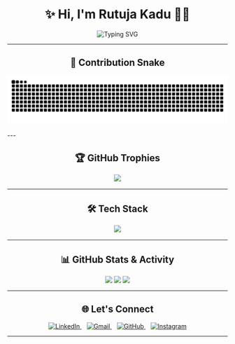 <h1 align="center">✨ Hi, I'm Rutuja Kadu 👩‍💻</h1>

<p align="center">
  <img src="https://readme-typing-svg.herokuapp.com?font=JetBrains+Mono&weight=900&size=28&pause=1000&color=00FFFF&center=true&vCenter=true&width=850&lines=🚀+Full+Stack+Java+Developer;💻+Spring+Boot+%7C+Angular+%7C+React+%7C+MySQL;🛠️+Bridging+Backend+Logic+%26+Frontend+Magic;🌐+Building+Smart+Web+Applications;📚+Always+Learning+Something+New!" alt="Typing SVG" />
</p>


---
<h2 align="center">🐍 Contribution Snake</h2>

<p align="center">
  <img src="https://github.com/Rutujakadu23/Rutujakadu23/blob/output/github-contribution-grid-snake.svg" alt="snake gif" />
</p>
---

<h2 align="center">🏆 GitHub Trophies</h2>

<p align="center">
  <img src="https://github-profile-trophy.vercel.app/?username=Rutujakadu23&theme=gruvbox&no-frame=true&column=3&row=2" />
</p>

---

<h2 align="center">🛠️ Tech Stack</h2>

<p align="center">
  <img src="https://skillicons.dev/icons?i=java,spring,mysql,html,css,js,angular,react,git,github,postman,vscode" />
</p>

---

<h2 align="center">📊 GitHub Stats & Activity</h2>

<p align="center">
  <img src="https://github-readme-stats.vercel.app/api?username=Rutujakadu23&show_icons=true&theme=radical&hide_border=true" />
  <img src="https://github-readme-streak-stats.herokuapp.com?user=Rutujakadu23&theme=radical&hide_border=true" />
  <img src="https://github-readme-stats.vercel.app/api/top-langs/?username=Rutujakadu23&layout=compact&theme=radical&hide_border=true" />
</p>

---

<h2 align="center">🌐 Let's Connect</h2>

<p align="center">
  <a href="https://www.linkedin.com/in/rutuja-kadu/" target="_blank">
    <img src="https://cdn-icons-png.flaticon.com/512/174/174857.png" width="40" alt="LinkedIn" />
  </a>
  &nbsp;&nbsp;
  <a href="mailto:rutujakadu33@gmail.com" target="_blank">
    <img src="https://cdn-icons-png.flaticon.com/512/732/732200.png" width="40" alt="Gmail" />
  </a>
  &nbsp;&nbsp;
  <a href="https://github.com/Rutujakadu23" target="_blank">
    <img src="https://cdn-icons-png.flaticon.com/512/25/25231.png" width="40" alt="GitHub" />
  </a>
  &nbsp;&nbsp;
  <a href="https://www.instagram.com/rutujakadu23/" target="_blank">
    <img src="https://cdn-icons-png.flaticon.com/512/2111/2111463.png" width="40" alt="Instagram" />
  </a>
</p>

---

